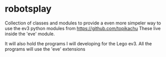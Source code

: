 robotsplay
==========

Collection of classes and modules to provide a even more simpeler way to use the ev3 python modules
from https://github.com/topikachu
These live inside the 'eve' module.

It will also hold the programs I will developing for the Lego ev3.
All the programs will use the 'eve' extensions



